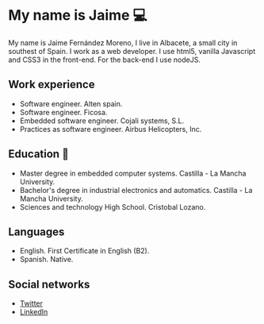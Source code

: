 # My name is Jaime :computer:

My name is Jaime Fernández Moreno, I live in Albacete, a small city in southest of Spain.
I work as a web developer. I use html5, vanilla Javascript and CSS3 in the front-end.
For the back-end I use nodeJS.

## Work experience
- Software engineer. Alten spain.
- Software engineer. Ficosa.
- Embedded software engineer. Cojali systems, S.L.
- Practices as software engineer. Airbus Helicopters, Inc.

## Education :book:
- Master degree in embedded computer systems. Castilla - La Mancha University.
- Bachelor's degree in industrial electronics and automatics. Castilla - La Mancha University.
- Sciences and technology High School. Cristobal Lozano.

## Languages 
- English. First Certificate in English (B2).
- Spanish. Native.

## Social networks
- [Twitter](https://twitter.com/jaimef14m)
- [LinkedIn](https://www.linkedin.com/in/jaime-fernandez-moreno/)



<!--
**jaimefm14/jaimefm14** is a ✨ _special_ ✨ repository because its `README.md` (this file) appears on your GitHub profile.

Here are some ideas to get you started:

- 🔭 I’m currently working on ...
- 🌱 I’m currently learning ...
- 👯 I’m looking to collaborate on ...
- 🤔 I’m looking for help with ...
- 💬 Ask me about ...
- 📫 How to reach me: ...
- 😄 Pronouns: ...
- ⚡ Fun fact: ...
-->

